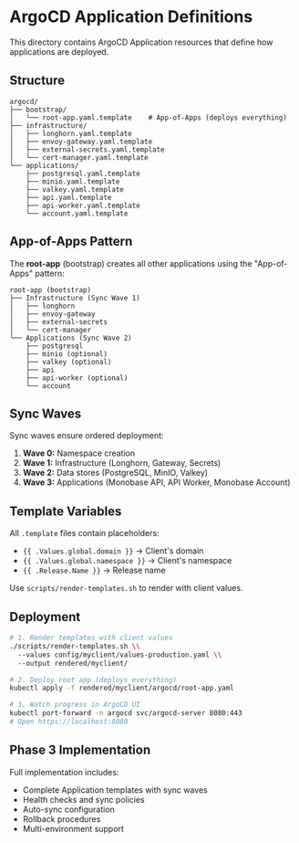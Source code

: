 # ArgoCD Application Definitions

This directory contains ArgoCD Application resources that define how applications are deployed.

## Structure

```
argocd/
├── bootstrap/
│   └── root-app.yaml.template    # App-of-Apps (deploys everything)
├── infrastructure/
│   ├── longhorn.yaml.template
│   ├── envoy-gateway.yaml.template
│   ├── external-secrets.yaml.template
│   └── cert-manager.yaml.template
└── applications/
    ├── postgresql.yaml.template
    ├── minio.yaml.template
    ├── valkey.yaml.template
    ├── api.yaml.template
    ├── api-worker.yaml.template
    └── account.yaml.template
```

## App-of-Apps Pattern

The **root-app** (bootstrap) creates all other applications using the "App-of-Apps" pattern:

```
root-app (bootstrap)
├── Infrastructure (Sync Wave 1)
│   ├── longhorn
│   ├── envoy-gateway
│   ├── external-secrets
│   └── cert-manager
└── Applications (Sync Wave 2)
    ├── postgresql
    ├── minio (optional)
    ├── valkey (optional)
    ├── api
    ├── api-worker (optional)
    └── account
```

## Sync Waves

Sync waves ensure ordered deployment:

1. **Wave 0:** Namespace creation
2. **Wave 1:** Infrastructure (Longhorn, Gateway, Secrets)
3. **Wave 2:** Data stores (PostgreSQL, MinIO, Valkey)
4. **Wave 3:** Applications (Monobase API, API Worker, Monobase Account)

## Template Variables

All `.template` files contain placeholders:

- `{{ .Values.global.domain }}` → Client's domain
- `{{ .Values.global.namespace }}` → Client's namespace
- `{{ .Release.Name }}` → Release name

Use `scripts/render-templates.sh` to render with client values.

## Deployment

```bash
# 1. Render templates with client values
./scripts/render-templates.sh \\
  --values config/myclient/values-production.yaml \\
  --output rendered/myclient/

# 2. Deploy root app (deploys everything)
kubectl apply -f rendered/myclient/argocd/root-app.yaml

# 3. Watch progress in ArgoCD UI
kubectl port-forward -n argocd svc/argocd-server 8080:443
# Open https://localhost:8080
```

## Phase 3 Implementation

Full implementation includes:
- Complete Application templates with sync waves
- Health checks and sync policies
- Auto-sync configuration
- Rollback procedures
- Multi-environment support
